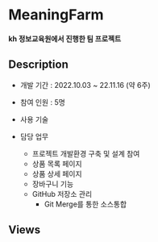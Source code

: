 # MeaningFarm
#### kh 정보교육원에서 진행한 팀 프로젝트

## Description
- 개발 기간 : 2022.10.03 ~ 22.11.16 (약 6주)
- 참여 인원 : 5명
- 사용 기술

- 담당 업무
  - 프로젝트 개발환경 구축 및 설계 참여
  - 상품 목록 페이지
  - 상품 상세 페이지
  - 장바구니 기능
  - GitHub 저장소 관리
    - Git Merge를 통한 소스통합

## Views
##
